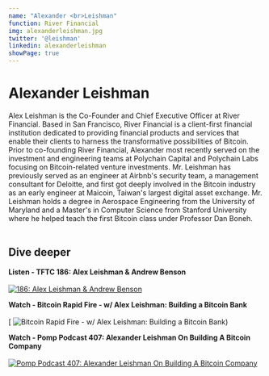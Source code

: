```yaml
---
name: "Alexander <br>Leishman"
function: River Financial
img: alexanderleishman.jpg
twitter: '@leishman'
linkedin: alexanderleishman
showPage: true
---
```


# Alexander Leishman
 
Alex Leishman is the Co-Founder and Chief Executive Officer at River Financial. Based in San Francisco, River Financial is a client-first financial institution dedicated to providing financial products and services that enable their clients to harness the transformative possibilities of Bitcoin. Prior to co-founding River Financial, Alexander most recently served on the investment and engineering teams at Polychain Capital and Polychain Labs focusing on Bitcoin-related venture investments. Mr. Leishman has previously served as an engineer at Airbnb's security team, a management consultant for Deloitte, and first got deeply involved in the Bitcoin industry as an early engineer at Maicoin, Taiwan's largest digital asset exchange. Mr. Leishman holds a degree in Aerospace Engineering from the University of Maryland and a Master's in Computer Science from Stanford University where he helped teach the first Bitcoin class under Professor Dan Boneh.
<br><br>

## Dive deeper


<div class="grid grid-cols-1 md:grid-cols-2 gap-5">
<div class="p-3 my-2">

**Listen - TFTC 186: Alex Leishman & Andrew Benson** <br><br>
[ ![186: Alex Leishman & Andrew Benson](/content/alex_tales.png)](https://anchor.fm/tales-from-the-crypt/episodes/186-Alex-Leishman--Andrew-Benson-eicsi6/)
</div>

**Watch - Bitcoin Rapid Fire - w/ Alex Leishman: Building a Bitcoin Bank** <br><br>
[ ![Bitcoin Rapid Fire - w/ Alex Leishman: Building a Bitcoin Bank)](https://www.youtube.com/watch?v=z748YqKzOHc/)
</div>

**Watch - Pomp Podcast 407: Alexander Leishman On Building A Bitcoin Company** <br><br>
[ ![Pomp Podcast 407: Alexander Leishman On Building A Bitcoin Company](/content/alex_pomp.jpg)](https://www.youtube.com/watch?v=UIt-_iFnn08/)
</div>

</div>

<br>
